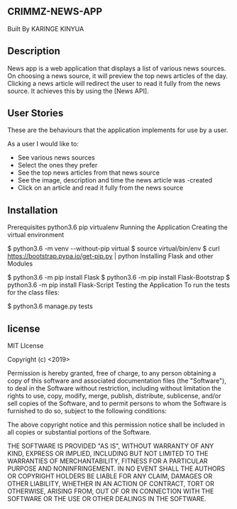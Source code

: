 ## CRIMMZ-NEWS-APP

Built By KARINGE KINYUA

## Description

News app is a web application that displays a list of various news sources. On choosing a news source, it will preview the top news articles of the day. Clicking a news article will redirect the user to read it fully from the news source. It achieves this by using the [News API].

## User Stories

These are the behaviours that the application implements for use by a user.

As a user I would like to:

- See various news sources
- Select the ones they prefer
- See the top news articles from that news source
- See the image, description and time the news article was -created
- Click on an article and read it fully from the news source

## Installation

Prerequisites
python3.6
pip
virtualenv
Running the Application
Creating the virtual environment

  $ python3.6 -m venv --without-pip virtual
  $ source virtual/bin/env
  $ curl https://bootstrap.pypa.io/get-pip.py | python 
Installing Flask and other Modules

  $ python3.6 -m pip install Flask
  $ python3.6 -m pip install Flask-Bootstrap
  $ python3.6 -m pip install Flask-Script
Testing the Application
To run the tests for the class files:

  $ python3.6 manage.py tests 

  ## license 
  MIT LIcense

   Copyright (c) <2019> <KARINGE KINYUA>

Permission is hereby granted, free of charge, to any person obtaining a copy of this software and associated documentation files (the "Software"), to deal in the Software without restriction, including without limitation the rights to use, copy, modify, merge, publish, distribute, sublicense, and/or sell copies of the Software, and to permit persons to whom the Software is furnished to do so, subject to the following conditions:

The above copyright notice and this permission notice shall be included in all copies or substantial portions of the Software.

THE SOFTWARE IS PROVIDED "AS IS", WITHOUT WARRANTY OF ANY KIND, EXPRESS OR IMPLIED, INCLUDING BUT NOT LIMITED TO THE WARRANTIES OF MERCHANTABILITY, FITNESS FOR A PARTICULAR PURPOSE AND NONINFRINGEMENT. IN NO EVENT SHALL THE AUTHORS OR COPYRIGHT HOLDERS BE LIABLE FOR ANY CLAIM, DAMAGES OR OTHER LIABILITY, WHETHER IN AN ACTION OF CONTRACT, TORT OR OTHERWISE, ARISING FROM, OUT OF OR IN CONNECTION WITH THE SOFTWARE OR THE USE OR OTHER DEALINGS IN THE SOFTWARE.      